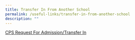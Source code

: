 ```yaml
---
title: Transfer In From Another School
permalink: /useful-links/transfer-in-from-another-school
description: ""
---
```

[CPS Request For Admission/Transfer In](https://form.gov.sg/#!/62561c0cf319210013a4d4dc)
